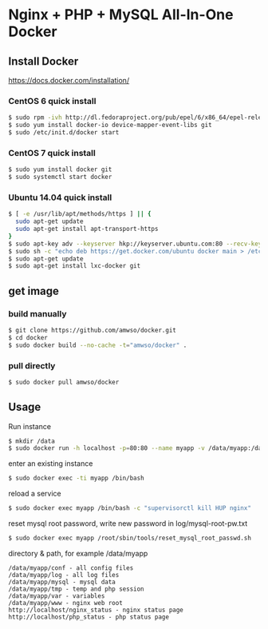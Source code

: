 Nginx + PHP + MySQL All-In-One Docker
======

## Install Docker

https://docs.docker.com/installation/

### CentOS 6 quick install

```bash
$ sudo rpm -ivh http://dl.fedoraproject.org/pub/epel/6/x86_64/epel-release-6-8.noarch.rpm
$ sudo yum install docker-io device-mapper-event-libs git
$ sudo /etc/init.d/docker start
```

### CentOS 7 quick install

```bash
$ sudo yum install docker git
$ sudo systemctl start docker
```

### Ubuntu 14.04 quick install

```bash
$ [ -e /usr/lib/apt/methods/https ] || {
  sudo apt-get update
  sudo apt-get install apt-transport-https
}
$ sudo apt-key adv --keyserver hkp://keyserver.ubuntu.com:80 --recv-keys 36A1D7869245C8950F966E92D8576A8BA88D21E9
$ sudo sh -c "echo deb https://get.docker.com/ubuntu docker main > /etc/apt/sources.list.d/docker.list"
$ sudo apt-get update
$ sudo apt-get install lxc-docker git
```

## get image 

### build manually

```bash
$ git clone https://github.com/amwso/docker.git
$ cd docker
$ sudo docker build --no-cache -t="amwso/docker" .
```

### pull directly

```bash
$ sudo docker pull amwso/docker
```

## Usage 

Run instance

```bash
$ mkdir /data
$ sudo docker run -h localhost -p=80:80 --name myapp -v /data/myapp:/data -d -t -i amwso/docker /bin/bash /root/sbin/init.sh
```

enter an existing instance

```bash
$ sudo docker exec -ti myapp /bin/bash
```

reload a service

```bash
$ sudo docker exec myapp /bin/bash -c "supervisorctl kill HUP nginx"
```

reset mysql root password, write new password in log/mysql-root-pw.txt

```bash
$ sudo docker exec myapp /root/sbin/tools/reset_mysql_root_passwd.sh
```

directory & path, for example /data/myapp

```
/data/myapp/conf - all config files
/data/myapp/log - all log files
/data/myapp/mysql - mysql data
/data/myapp/tmp - temp and php session
/data/myapp/var - variables
/data/myapp/www - nginx web root
http://localhost/nginx_status - nginx status page
http://localhost/php_status - php status page
```
